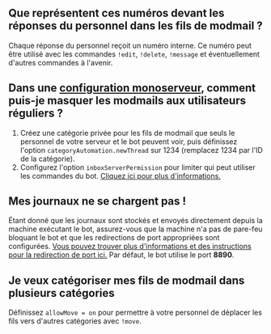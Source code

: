 ## Que représentent ces numéros devant les réponses du personnel dans les fils de modmail ?
Chaque réponse du personnel reçoit un numéro interne. Ce numéro peut être utilisé avec
les commandes `!edit`, `!delete`, `!message` et éventuellement d'autres commandes à l'avenir.

## Dans une [configuration monoserveur](setup.md#single-server-setup), comment puis-je masquer les modmails aux utilisateurs réguliers ?
1. Créez une catégorie privée pour les fils de modmail que seuls le personnel de votre serveur et le bot peuvent voir, puis définissez l'option
`categoryAutomation.newThread` sur 1234 (remplacez 1234 par l'ID de la catégorie).
2. Configurez l'option `inboxServerPermission` pour limiter qui peut utiliser les commandes du bot. [Cliquez ici pour plus d'informations.](configuration.md#inboxserverpermission)

## Mes journaux ne se chargent pas !
Étant donné que les journaux sont stockés et envoyés directement depuis la machine exécutant le bot, assurez-vous que la machine n'a pas de pare-feu bloquant le bot et que les redirections de port appropriées sont configurées. [Vous pouvez trouver plus d'informations et des instructions pour la redirection de port ici.](https://portforward.com/) Par défaut, le bot utilise le port **8890**.

## Je veux catégoriser mes fils de modmail dans plusieurs catégories
Définissez `allowMove = on` pour permettre à votre personnel de déplacer les fils vers d'autres catégories avec `!move`.